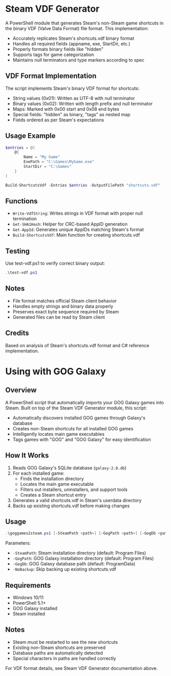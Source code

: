 # Steam VDF Generator

A PowerShell module that generates Steam's non-Steam game shortcuts in the binary VDF (Valve Data Format) file format. This implementation:

- Accurately replicates Steam's shortcuts.vdf binary format
- Handles all required fields (appname, exe, StartDir, etc.)
- Properly formats binary fields like "hidden"
- Supports tags for game categorization
- Maintains null terminators and type markers according to spec

## VDF Format Implementation

The script implements Steam's binary VDF format for shortcuts:

- String values (0x01): Written as UTF-8 with null terminator
- Binary values (0x02): Written with length prefix and null terminator
- Maps: Marked with 0x00 start and 0x08 end bytes
- Special fields: "hidden" as binary, "tags" as nested map
- Fields ordered as per Steam's expectations

## Usage Example

```powershell
$entries = @(
    @{
        Name = "My Game"
        ExePath = "C:\Games\MyGame.exe"
        StartDir = "C:\Games"
    }
)

Build-ShortcutsVdf -Entries $entries -OutputFilePath "shortcuts.vdf"
```

## Functions

- `Write-VdfString`: Writes strings in VDF format with proper null termination
- `Get-SHA1Hash`: Helper for CRC-based AppID generation
- `Get-AppId`: Generates unique AppIDs matching Steam's format
- `Build-ShortcutsVdf`: Main function for creating shortcuts.vdf

## Testing

Use test-vdf.ps1 to verify correct binary output:
```powershell
.\test-vdf.ps1
```

## Notes

- File format matches official Steam client behavior
- Handles empty strings and binary data properly
- Preserves exact byte sequence required by Steam
- Generated files can be read by Steam client

## Credits

Based on analysis of Steam's shortcuts.vdf format and C# reference implementation.

# Using with GOG Galaxy

## Overview

A PowerShell script that automatically imports your GOG Galaxy games into Steam. Built on top of the Steam VDF Generator module, this script:

- Automatically discovers installed GOG games through Galaxy's database
- Creates non-Steam shortcuts for all installed GOG games
- Intelligently locates main game executables
- Tags games with "GOG" and "GOG Galaxy" for easy identification

## How It Works

1. Reads GOG Galaxy's SQLite database (`galaxy-2.0.db`)
2. For each installed game:
   - Finds the installation directory
   - Locates the main game executable
   - Filters out installers, uninstallers, and support tools
   - Creates a Steam shortcut entry
3. Generates a valid shortcuts.vdf in Steam's userdata directory
4. Backs up existing shortcuts.vdf before making changes

## Usage

```powershell
.\goggames2steam.ps1 [-SteamPath <path>] [-GogPath <path>] [-GogDb <path>] [-NoBackup]
```

Parameters:
- `-SteamPath`: Steam installation directory (default: Program Files)
- `-GogPath`: GOG Galaxy installation directory (default: Program Files)
- `-GogDb`: GOG Galaxy database path (default: ProgramData)
- `-NoBackup`: Skip backing up existing shortcuts.vdf

## Requirements

- Windows 10/11
- PowerShell 5.1+
- GOG Galaxy installed
- Steam installed

## Notes

- Steam must be restarted to see the new shortcuts
- Existing non-Steam shortcuts are preserved
- Database paths are automatically detected
- Special characters in paths are handled correctly

For VDF format details, see Steam VDF Generator documentation above.
